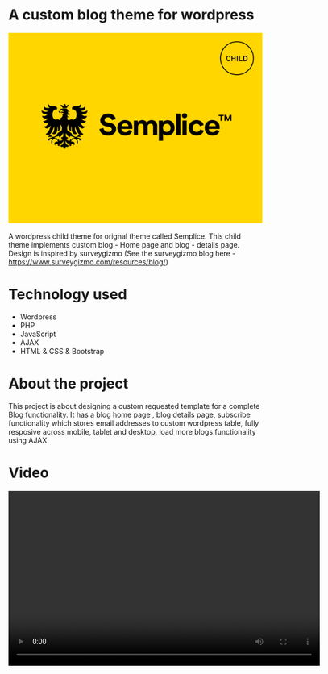# A custom blog theme for wordpress

![Image description](https://github.com/dilipagheda/semplice-child/blob/master/screenshot.png)

A wordpress child theme for orignal theme called Semplice. This child theme implements custom blog - Home page and blog - details page. 
Design is inspired by surveygizmo (See the surveygizmo blog here - https://www.surveygizmo.com/resources/blog/)

# Technology used
- Wordpress
- PHP
- JavaScript
- AJAX
- HTML & CSS & Bootstrap

# About the project
This project is about designing a custom requested template for a complete Blog functionality. It has a blog home page , blog details page, subscribe
functionality which stores email addresses to custom wordpress table, fully resposive across mobile, tablet and desktop, load more blogs functionality using AJAX.

# Video
<video width="618" height="347" controls preload> 
    <source src="https://github.com/dilipagheda/semplice-child/blob/master/video.mov" media="only screen and (min-device-width: 568px)"></source> 
    <source src="video.iphone.mp4" media="only screen and (max-device-width: 568px)"></source> 
    <source src="video.webm"></source> 
</video>
